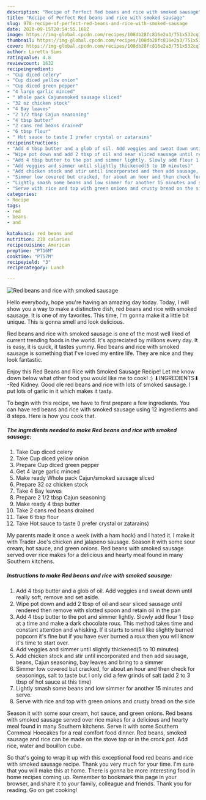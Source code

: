 ```yaml
---
description: "Recipe of Perfect Red beans and rice with smoked sausage"
title: "Recipe of Perfect Red beans and rice with smoked sausage"
slug: 978-recipe-of-perfect-red-beans-and-rice-with-smoked-sausage
date: 2020-09-15T20:54:55.168Z
image: https://img-global.cpcdn.com/recipes/108db28fc816e2a3/751x532cq70/red-beans-and-rice-with-smoked-sausage-recipe-main-photo.jpg
thumbnail: https://img-global.cpcdn.com/recipes/108db28fc816e2a3/751x532cq70/red-beans-and-rice-with-smoked-sausage-recipe-main-photo.jpg
cover: https://img-global.cpcdn.com/recipes/108db28fc816e2a3/751x532cq70/red-beans-and-rice-with-smoked-sausage-recipe-main-photo.jpg
author: Loretta Sims
ratingvalue: 4.8
reviewcount: 1632
recipeingredient:
- "Cup diced celery"
- "Cup diced yellow onion"
- "Cup diced green pepper"
- "4 large garlic minced"
- " Whole pack Cajunsmoked sausage sliced"
- "32 oz chicken stock"
- "4 Bay leaves"
- "2 1/2 tbsp Cajun seasoning"
- "4 tbsp butter"
- "2 cans red beans drained"
- "6 tbsp flour"
- " Hot sauce to taste I prefer crystal or zatarains"
recipeinstructions:
- "Add 4 tbsp butter and a glob of oil. Add veggies and sweat down until really soft, remove and set aside."
- "Wipe pot down and add 2 tbsp of oil and sear sliced sausage until rendered then remove with slotted spoon and retain oil in the pan"
- "Add 4 tbsp butter to the pot and simmer lightly. Slowly add flour 1 tbsp at a time and make a dark chocolate roux. This method takes time and constant attention and whisking. If it starts to smell like slightly burned popcorn it&#39;s fine but if you have ever burned a roux then you will know it&#39;s time to start over."
- "Add veggies and simmer until slightly thickened(5 to 10 minutes)"
- "Add chicken stock and stir until incorporated and then add sausage, beans, Cajun seasoning, bay leaves and bring to a simmer"
- "Simmer low covered but cracked, for about an hour and then check for seasonings, salt to taste but I only did a few grinds of salt (add 2 to 3 tbsp of hot sauce at this time)"
- "Lightly smash some beans and low simmer for another 15 minutes and serve."
- "Serve with rice and top with green onions and crusty bread on the side"
categories:
- Recipe
tags:
- red
- beans
- and

katakunci: red beans and 
nutrition: 218 calories
recipecuisine: American
preptime: "PT16M"
cooktime: "PT57M"
recipeyield: "3"
recipecategory: Lunch

---
```



![Red beans and rice with smoked sausage](https://img-global.cpcdn.com/recipes/108db28fc816e2a3/751x532cq70/red-beans-and-rice-with-smoked-sausage-recipe-main-photo.jpg)

Hello everybody, hope you're having an amazing day today. Today, I will show you a way to make a distinctive dish, red beans and rice with smoked sausage. It is one of my favorites. This time, I'm gonna make it a little bit unique. This is gonna smell and look delicious.

Red beans and rice with smoked sausage is one of the most well liked of current trending foods in the world. It's appreciated by millions every day. It is easy, it is quick, it tastes yummy. Red beans and rice with smoked sausage is something that I've loved my entire life. They are nice and they look fantastic.

Enjoy this Red Beans and Rice with Smoked Sausage Recipe! Let me know down below what other food you would like me to cook! :) ⬇︎INGREDIENTS⬇︎ -Red Kidney. Good ole red beans and rice with lots of smoked sausage. I put lots of garlic in it which makes it tasty.


To begin with this recipe, we have to first prepare a few ingredients. You can have red beans and rice with smoked sausage using 12 ingredients and 8 steps. Here is how you cook that.

<!--inarticleads1-->

##### The ingredients needed to make Red beans and rice with smoked sausage:

1. Take Cup diced celery
1. Take Cup diced yellow onion
1. Prepare Cup diced green pepper
1. Get 4 large garlic minced
1. Make ready  Whole pack Cajun/smoked sausage sliced
1. Prepare 32 oz chicken stock
1. Take 4 Bay leaves
1. Prepare 2 1/2 tbsp Cajun seasoning
1. Make ready 4 tbsp butter
1. Take 2 cans red beans drained
1. Take 6 tbsp flour
1. Take  Hot sauce to taste (I prefer crystal or zatarains)


My parents made it once a week (with a ham hock) and I hated it. I make it with Trader Joe&#39;s chicken and jalapeno sausage. Season it with some sour cream, hot sauce, and green onions. Red beans with smoked sausage served over rice makes for a delicious and hearty meal found in many Southern kitchens. 

<!--inarticleads2-->

##### Instructions to make Red beans and rice with smoked sausage:

1. Add 4 tbsp butter and a glob of oil. Add veggies and sweat down until really soft, remove and set aside.
1. Wipe pot down and add 2 tbsp of oil and sear sliced sausage until rendered then remove with slotted spoon and retain oil in the pan
1. Add 4 tbsp butter to the pot and simmer lightly. Slowly add flour 1 tbsp at a time and make a dark chocolate roux. This method takes time and constant attention and whisking. If it starts to smell like slightly burned popcorn it&#39;s fine but if you have ever burned a roux then you will know it&#39;s time to start over.
1. Add veggies and simmer until slightly thickened(5 to 10 minutes)
1. Add chicken stock and stir until incorporated and then add sausage, beans, Cajun seasoning, bay leaves and bring to a simmer
1. Simmer low covered but cracked, for about an hour and then check for seasonings, salt to taste but I only did a few grinds of salt (add 2 to 3 tbsp of hot sauce at this time)
1. Lightly smash some beans and low simmer for another 15 minutes and serve.
1. Serve with rice and top with green onions and crusty bread on the side


Season it with some sour cream, hot sauce, and green onions. Red beans with smoked sausage served over rice makes for a delicious and hearty meal found in many Southern kitchens. Serve it with some Southern Cornmeal Hoecakes for a real comfort food dinner. Red beans, smoked sausage and rice can be made on the stove top or in the crock pot. Add rice, water and bouillon cube. 

So that's going to wrap it up with this exceptional food red beans and rice with smoked sausage recipe. Thank you very much for your time. I'm sure that you will make this at home. There is gonna be more interesting food in home recipes coming up. Remember to bookmark this page in your browser, and share it to your family, colleague and friends. Thank you for reading. Go on get cooking!
